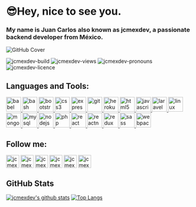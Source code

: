 <h1>😎Hey, nice to see you.</h1>
<h3>My name is Juan Carlos also known as <strong>jcmexdev</strong>, a passionate backend developer from México.</h3>

![GitHub Cover](https://user-images.githubusercontent.com/24815945/97945156-3d69dc80-1d4c-11eb-8672-bdec48fc1b98.png)

<p align="left">
<img src="https://img.shields.io/badge/build-passing-success" alt="jcmexdev-build" />
<img src="https://komarev.com/ghpvc/?username=jcmexdev&label=profile%20views&color=blue" alt="jcmexdev-views" />
<img src="https://img.shields.io/badge/pronouns-he%2Fhim-orange" alt="jcmexdev-pronouns" />
<img src="https://img.shields.io/badge/licence-MIT-green" alt="jcmexdev-licence" />
</p>

<h2 align="left">Languages and Tools:</h2>
<p align="left"> <a href="https://babeljs.io/" target="_blank"> <img src="https://www.vectorlogo.zone/logos/babeljs/babeljs-icon.svg" alt="babel" width="40" height="40"/> </a> <a href="https://www.gnu.org/software/bash/" target="_blank"> <img src="https://www.vectorlogo.zone/logos/gnu_bash/gnu_bash-icon.svg" alt="bash" width="40" height="40"/> </a> <a href="https://getbootstrap.com" target="_blank"> <img src="https://devicons.github.io/devicon/devicon.git/icons/bootstrap/bootstrap-plain.svg" alt="bootstrap" width="40" height="40"/> </a> <a href="https://www.w3schools.com/css/" target="_blank"> <img src="https://devicons.github.io/devicon/devicon.git/icons/css3/css3-original-wordmark.svg" alt="css3" width="40" height="40"/> </a> <a href="https://expressjs.com" target="_blank"> <img src="https://devicons.github.io/devicon/devicon.git/icons/express/express-original-wordmark.svg" alt="express" width="40" height="40"/> </a> <a href="https://git-scm.com/" target="_blank"> <img src="https://www.vectorlogo.zone/logos/git-scm/git-scm-icon.svg" alt="git" width="40" height="40"/> </a> <a href="https://heroku.com" target="_blank"> <img src="https://www.vectorlogo.zone/logos/heroku/heroku-icon.svg" alt="heroku" width="40" height="40"/> </a> <a href="https://www.w3.org/html/" target="_blank"> <img src="https://devicons.github.io/devicon/devicon.git/icons/html5/html5-original-wordmark.svg" alt="html5" width="40" height="40"/> </a> <a href="https://developer.mozilla.org/en-US/docs/Web/JavaScript" target="_blank"> <img src="https://devicons.github.io/devicon/devicon.git/icons/javascript/javascript-original.svg" alt="javascript" width="40" height="40"/> </a> <a href="https://laravel.com/" target="_blank"> <img src="https://devicons.github.io/devicon/devicon.git/icons/laravel/laravel-plain-wordmark.svg" alt="laravel" width="40" height="40"/> </a> <a href="https://www.linux.org/" target="_blank"> <img src="https://devicons.github.io/devicon/devicon.git/icons/linux/linux-original.svg" alt="linux" width="40" height="40"/> </a> <a href="https://www.mongodb.com/" target="_blank"> <img src="https://devicons.github.io/devicon/devicon.git/icons/mongodb/mongodb-original-wordmark.svg" alt="mongodb" width="40" height="40"/> </a> <a href="https://www.mysql.com/" target="_blank"> <img src="https://devicons.github.io/devicon/devicon.git/icons/mysql/mysql-original-wordmark.svg" alt="mysql" width="40" height="40"/> </a> <a href="https://nodejs.org" target="_blank"> <img src="https://devicons.github.io/devicon/devicon.git/icons/nodejs/nodejs-original-wordmark.svg" alt="nodejs" width="40" height="40"/> </a> <a href="https://www.php.net" target="_blank"> <img src="https://devicons.github.io/devicon/devicon.git/icons/php/php-original.svg" alt="php" width="40" height="40"/> </a> <a href="https://reactjs.org/" target="_blank"> <img src="https://devicons.github.io/devicon/devicon.git/icons/react/react-original-wordmark.svg" alt="react" width="40" height="40"/> </a> <a href="https://reactnative.dev/" target="_blank"> <img src="https://reactnative.dev/img/header_logo.svg" alt="reactnative" width="40" height="40"/> </a> <a href="https://redux.js.org" target="_blank"> <img src="https://devicons.github.io/devicon/devicon.git/icons/redux/redux-original.svg" alt="redux" width="40" height="40"/> </a> <a href="https://sass-lang.com" target="_blank"> <img src="https://devicons.github.io/devicon/devicon.git/icons/sass/sass-original.svg" alt="sass" width="40" height="40"/> </a> <a href="https://webpack.js.org" target="_blank"> <img src="https://devicons.github.io/devicon/devicon.git/icons/webpack/webpack-original.svg" alt="webpack" width="40" height="40"/> </a> </p>

<h2 align="left">Follow me:</h2>
<p align="left">

<a href="http://www.jcmexdev.com/" target="_blank"><img align="center" src="https://raw.githubusercontent.com/jcmexdev/jcmexdev/main/assets/web.svg" alt="jcmexdev-web" height="35" width="35" /></a>
<a href="https://linkedin.com/in/juancarlosgarciaesquivel" target="_blank"><img align="center" src="https://raw.githubusercontent.com/jcmexdev/jcmexdev/main/assets/linkedin.svg" alt="jcmexdev-linkedin" height="35" width="35" /></a>
<a href="https://twitter.com/jcmexdev" target="_blank"><img align="center" src="https://raw.githubusercontent.com/jcmexdev/jcmexdev/main/assets/twitter.svg" alt="jcmexdev-twitter" height="35" width="35" /></a>
<a href="https://dev.to/jcmexdev" target="_blank"><img align="center" src="https://raw.githubusercontent.com/jcmexdev/jcmexdev/main/assets/dev-to.svg" alt="jcmexdev-dev-to" height="35" width="35" /></a>
<a href="https://codepen.io/jcmexdev" target="_blank"><img align="center" src="https://raw.githubusercontent.com/jcmexdev/jcmexdev/main/assets/code-pen.svg" alt="jcmexdev-codepen" height="35" width="35" /></a>
<a href="https://www.hackerrank.com/jcmexdev" target="_blank"><img align="center" src="https://raw.githubusercontent.com/jcmexdev/jcmexdev/main/assets/hacker-rank.svg" alt="jcmexdev-hackerrank" height="35" width="35" /></a>

</p>

## GitHub Stats

[![jcmexdev's github stats](https://github-readme-stats.vercel.app/api?username=jcmexdev&show_icons=true&theme=dracula)](https://github.com/jcmexdev/github-readme-stats)
[![Top Langs](https://github-readme-stats.vercel.app/api/top-langs/?username=jcmexdev&layout=compact&theme=dracula)](https://github.com/jcmexdev/github-readme-stats)
